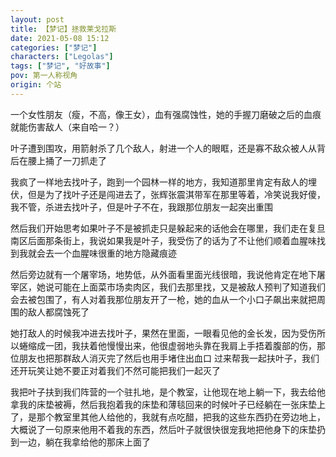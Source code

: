 ```yaml
---
layout: post
title: 【梦记】拯救莱戈拉斯
date: 2021-05-08 15:12
categories: ["梦记"]
characters: ["Legolas"]
tags: ["梦记", "好故事"]
pov: 第一人称视角
origin: 个站
---
```


一个女性朋友（瘦，不高，像王女），血有强腐蚀性，她的手握刀磨破之后的血痕就能伤害敌人（来自哈一？）

叶子遭到围攻，用箭射杀了几个敌人，射进一个人的眼眶，还是寡不敌众被人从背后在腰上捅了一刀抓走了

我疯了一样地去找叶子，跑到一个园林一样的地方，我知道那里肯定有敌人的埋伏，但是为了找叶子还是闯进去了，张辉张震淇带军在那里等着，冷笑说我好傻，我不管，杀进去找叶子，但是叶子不在，我跟那位朋友一起突出重围

然后我们开始思考如果叶子不是被抓走只是躲起来的话他会在哪里，我们走在复旦南区后面那条街上，我说如果我是叶子，我受伤了的话为了不让他们顺着血腥味找到我就会去一个血腥味很重的地方隐藏痕迹

然后旁边就有一个屠宰场，地势低，从外面看里面光线很暗，我说他肯定在地下屠宰区，她说可能在上面菜市场卖肉区，我们去那里找，又是被敌人预判了知道我们会去被包围了，有人对着我那位朋友开了一枪，她的血从一个小口子飙出来就把周围的敌人都腐蚀死了

她打敌人的时候我冲进去找叶子，果然在里面，一眼看见他的金长发，因为受伤所以蜷缩成一团，我扶着他慢慢出来，他很虚弱地头靠在我肩上手捂着腹部的伤，那位朋友也把那群敌人消灭完了然后也用手堵住出血口 过来帮我一起扶叶子，我们还开玩笑让她不要正对着我们不然可能把我们一起灭了

我把叶子扶到我们阵营的一个驻扎地，是个教室，让他现在地上躺一下，我去给他拿我的床垫被褥，然后我抱着我的床垫和薄毯回来的时候叶子已经躺在一张床垫上了，是那个教室里其他人给他的，我就有点吃醋，把我的这些东西扔在旁边地上，大概说了一句原来他用不着我的东西，然后叶子就很快很宠我地把他身下的床垫扔到一边，躺在我拿给他的那床上面了

